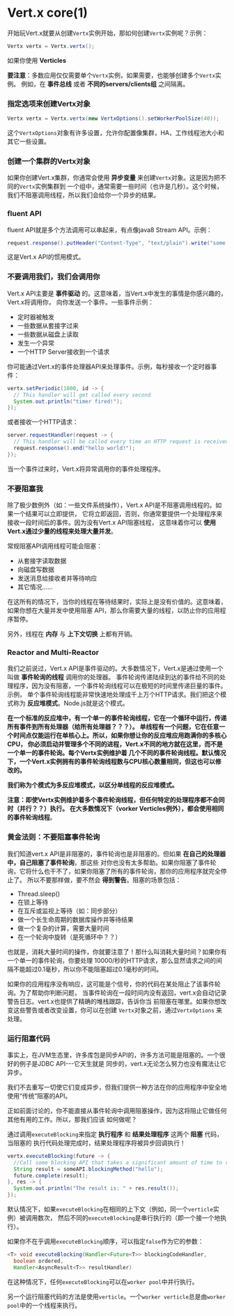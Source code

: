 Vert.x core(1)
========================================
开始玩Vert.x就要从创建`Vertx`实例开始，那如何创建`Vertx`实例呢？示例：
```java
Vertx vertx = Vertx.vertx();
```
如果你使用 **Verticles**

**要注意**：多数应用仅仅需要单个`Vertx`实例，如果需要，也能够创建多个`Vertx`实例。
例如，在 **事件总线** 或者 **不同的servers/clients组** 之间隔离。

### 指定选项来创建Vertx对象
```java
Vertx vertx = Vertx.vertx(new VertxOptions().setWorkerPoolSize(40));
```
这个`VertxOptions`对象有许多设置，允许你配置像集群，HA，工作线程池大小和其它一些设置。

### 创建一个集群的Vertx对象
如果你创建Vert.x集群，你通常会使用 **异步变量** 来创建`Vertx`对象。这是因为把不同的`Vertx`实例集群到
一个组中，通常需要一些时间（也许是几秒）。这个时候，我们不阻塞调用线程，所以我们会给你一个异步的结果。

### fluent API
fluent API就是多个方法调用可以串起来，有点像java8 Stream API。示例：
```java
request.response().putHeader("Content-Type", "text/plain").write("some text").end();
```
这是Vert.x API的惯用模式。

### 不要调用我们，我们会调用你
Vert.x API主要是 **事件驱动** 的。这意味着，当Vert.x中发生的事情是你感兴趣的，Vert.x将调用你，
向你发送一个事件。一些事件示例：
+ 定时器被触发
+ 一些数据从套接字过来
+ 一些数据从磁盘上读取
+ 发生一个异常
+ 一个HTTP Server接收到一个请求

你可能通过Vert.x的事件处理器API来处理事件。示例，每秒接收一个定时器事件：
```java
vertx.setPeriodic(1000, id -> {
  // This handler will get called every second
  System.out.println("timer fired!");
});
```
或者接收一个HTTP请求：
```java
server.requestHandler(request -> {
  // This handler will be called every time an HTTP request is received at the server
  request.response().end("hello world!");
});
```
当一个事件过来时，Vert.x将异常调用你的事件处理程序。

### 不要阻塞我
除了极少数例外（如：一些文件系统操作），Vert.x API是不阻塞调用线程的。如果一个结果可以立即提供，
它将立即返回，否则，你通常要提供一个处理程序来接收一段时间后的事件。因为没有Vert.x API阻塞线程，
这意味着你可以 **使用Vert.x通过少量的线程来处理大量并发**。

常规阻塞API调用线程可能会阻塞：
+ 从套接字读取数据
+ 向磁盘写数据
+ 发送消息给接收者并等待响应
+ 其它情况......

在这所有的情况下，当你的线程在等待结果时，实际上是没有价值的。这意味着，如果你想在大量并发中使用阻塞
API，那么你需要大量的线程，以防止你的应用程序暂停。

另外，线程在 **内存** 与 **上下文切换** 上都有开销。

### Reactor and Multi-Reactor
我们之前说过，Vert.x API是事件驱动的。大多数情况下，Vert.x是通过使用一个叫做 **事件轮询的线程** 调用你的处理器。
事件轮询传递陆续到达的事件给不同的处理程序，因为没有阻塞，一个事件轮询线程可以在极短的时间里传递巨量的事件。示例，
单个事件轮询线程能非常快速地处理成千上万个HTTP请求。我们把这个模式称为 **反应堆模式**。Node.js就是这个模式。

**在一个标准的反应堆中，有一个单一的事件轮询线程，它在一个循环中运行，传递所有事件到所有处理器（给所有处理器？？？）。
单线程有一个问题，它在任意一个时间点仅能运行在单核心上。所以，如果你想让你的反应堆应用跑满你的多核心CPU，
你必须启动并管理多个不同的进程，Vert.x不同的地方就在这里，而不是一个单一的事件轮询。每个Vertx实例维护着
几个不同的事件轮询线程。默认情况下，一个Vert.x实例拥有的事件轮询线程数与CPU核心数量相同，但这也可以修改的。**

**我们称为个模式为多反应堆模式，以区分单线程的反应堆模式。**

**注意：即使Vertx实例维护着多个事件轮询线程，但任何特定的处理程序都不会同时（并行？？）执行。
在大多数情况下（vorker Verticles例外），都会使用相同的事件轮询线程**。

### 黄金法则：不要阻塞事件轮询
我们知道vert.x API是非阻塞的，事件轮询也是非阻塞的。但如果 **在自己的处理器中，自己阻塞了事件轮询**，那这些
对你也没有太多帮助。如果你阻塞了事件轮询，它将什么也干不了，如果你阻塞了所有的事件轮询，那你的应用程序就完全停止了。
所以不要那样做，要不然会 **得到警告**。阻塞的场景包括：
+ Thread.sleep()
+ 在锁上等待
+ 在互斥或监视上等待（如：同步部分）
+ 做一个长生命周期的数据库操作并等待结果
+ 做一个复杂的计算，需要大量时间
+ 在一个轮询中旋转（是死循环中？？）

也就是，消耗大量时间的操作，你就要注意了！那什么叫消耗大量时间？如果你有一个单一的事件轮询，你要处理
10000/秒的HTTP请求，那么显然请求之间的间隔不能超过0.1毫秒，所以你不能阻塞超过0.1毫秒的时间。

如果你的应用程序没有响应，这可能是个信号，你的代码在某处阻止了该事件轮询。为了帮助你判断问题，
当事件轮询在一段时间内没有返回，vert.x会自动记录警告日志。vert.x也提供了精确的堆栈跟踪，告诉你当
前阻塞在哪里。如果你想改变这些警告或者改变设置，你可以在创建 `Vertx`对象之前，通过`VertxOptions`
来处理。

### 运行阻塞代码
事实上，在JVM生态里，许多库包是同步API的，许多方法可能是阻塞的。一个很好的例子是JDBC API---它天生就是
同步的，vert.x无论怎么努力也没有魔法让它异步。

我们不去重写一切使它们变成异步，但我们提供一种方法在你的应用程序中安全地使用“传统”阻塞的API。

正如前面讨论的，你不能直接从事件轮询中调用阻塞操作，因为这将阻止它做任何其他有用的工作。所以，那我们应该
如何做呢？

通过调用`executeBlocking`来指定 **执行程序** 和 **结果处理程序** 这两个 **阻塞** 代码，当阻塞的
执行代码处理完成时，结果处理程序将被异步回调执行！
```java
vertx.executeBlocking(future -> {
  //Call some blocking API that takes a significant amount of time to return
  String result = someAPI.blockingMethod("hello");
  future.complete(result);
}, res -> {
  System.out.println("The result is: " + res.result());
});
```
默认情况下，如果`executeBlocking`在相同的上下文（例如，同一个`verticle`实例）被调用数次，
然后不同的`executeBlocking`是串行执行的（即一个接一个地执行）。

如果你不在乎调用`executeBlocking`顺序，可以指定`false`作为它的参数：
```java
<T> void executeBlocking(Handler<Future<T>> blockingCodeHandler,
  boolean ordered,
  Handler<AsyncResult<T>> resultHandler)
```
在这种情况下，任何`executeBlocking`可以在`worker pool`中并行执行。

另一个运行阻塞代码的方法是使用`verticle`。一个`worker verticle`总是由`worker pool`中的一个线程来执行。
